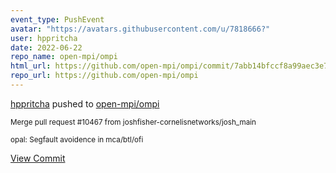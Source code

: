 ```yaml
---
event_type: PushEvent
avatar: "https://avatars.githubusercontent.com/u/7818666?"
user: hppritcha
date: 2022-06-22
repo_name: open-mpi/ompi
html_url: https://github.com/open-mpi/ompi/commit/7abb14bfccf8a99aec3e7adc7ace55435b3204ec
repo_url: https://github.com/open-mpi/ompi
---
```


<a href='https://github.com/hppritcha' target='_blank'>hppritcha</a> pushed to <a href='https://github.com/open-mpi/ompi' target='_blank'>open-mpi/ompi</a>

<small>Merge pull request #10467 from joshfisher-cornelisnetworks/josh_main

opal: Segfault avoidence in mca/btl/ofi</small>

<a href='https://github.com/open-mpi/ompi/commit/7abb14bfccf8a99aec3e7adc7ace55435b3204ec' target='_blank'>View Commit</a>